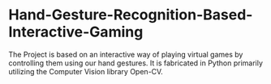 # Hand-Gesture-Recognition-Based-Interactive-Gaming
The Project is based on an interactive way of playing virtual games by controlling them using our hand gestures. It is fabricated in Python primarily utilizing the Computer Vision library Open-CV.
